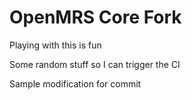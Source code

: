 # OpenMRS Core Fork

Playing with this is fun

Some random stuff so I can trigger the CI

Sample modification for commit
